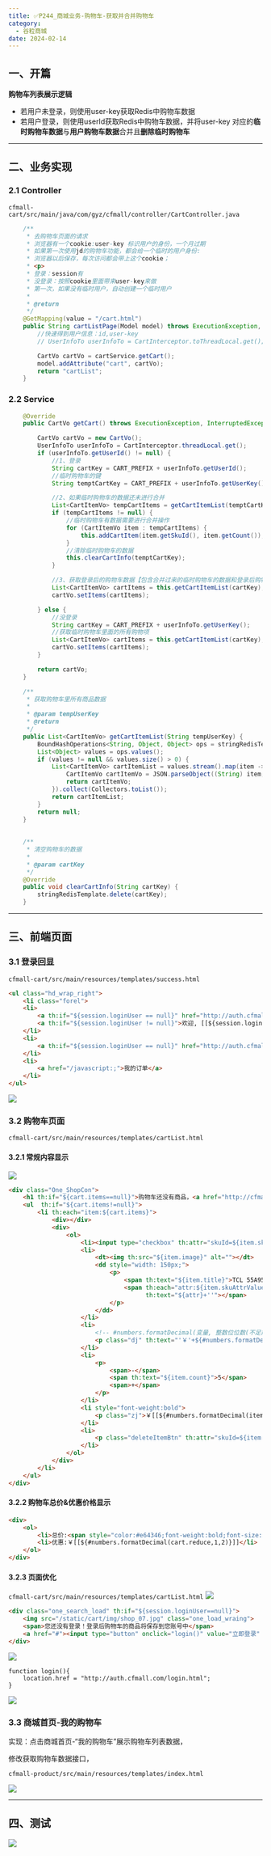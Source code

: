 ```yaml
---
title: ✅P244_商城业务-购物车-获取并合并购物车
category:
  - 谷粒商城
date: 2024-02-14
---
```


<!-- more -->

## 一、开篇

**购物车列表展示逻辑**

- 若用户未登录，则使用user-key获取Redis中购物车数据
- 若用户登录，则使用userId获取Redis中购物车数据，并将user-key 对应的**临时购物车数据**与**用户购物车数据**合并且**删除临时购物车**

---

## 二、业务实现

### 2.1 Controller

`cfmall-cart/src/main/java/com/gyz/cfmall/controller/CartController.java`

```java
    /**
     * 去购物车页面的请求
     * 浏览器有一个cookie:user-key 标识用户的身份，一个月过期
     * 如果第一次使用jd的购物车功能，都会给一个临时的用户身份:
     * 浏览器以后保存，每次访问都会带上这个cookie；
     * <p>
     * 登录：session有
     * 没登录：按照cookie里面带来user-key来做
     * 第一次，如果没有临时用户，自动创建一个临时用户
     *
     * @return
     */
    @GetMapping(value = "/cart.html")
    public String cartListPage(Model model) throws ExecutionException, InterruptedException {
        //快速得到用户信息：id,user-key
        // UserInfoTo userInfoTo = CartInterceptor.toThreadLocal.get();

        CartVo cartVo = cartService.getCart();
        model.addAttribute("cart", cartVo);
        return "cartList";
    }
```

### 2.2 Service

```java
    @Override
    public CartVo getCart() throws ExecutionException, InterruptedException {

        CartVo cartVo = new CartVo();
        UserInfoTo userInfoTo = CartInterceptor.threadLocal.get();
        if (userInfoTo.getUserId() != null) {
            //1、登录
            String cartKey = CART_PREFIX + userInfoTo.getUserId();
            //临时购物车的键
            String temptCartKey = CART_PREFIX + userInfoTo.getUserKey();

            //2、如果临时购物车的数据还未进行合并
            List<CartItemVo> tempCartItems = getCartItemList(temptCartKey);
            if (tempCartItems != null) {
                //临时购物车有数据需要进行合并操作
                for (CartItemVo item : tempCartItems) {
                    this.addCartItem(item.getSkuId(), item.getCount());
                }
                //清除临时购物车的数据
                this.clearCartInfo(temptCartKey);
            }

            //3、获取登录后的购物车数据【包含合并过来的临时购物车的数据和登录后购物车的数据】
            List<CartItemVo> cartItems = this.getCartItemList(cartKey);
            cartVo.setItems(cartItems);

        } else {
            //没登录
            String cartKey = CART_PREFIX + userInfoTo.getUserKey();
            //获取临时购物车里面的所有购物项
            List<CartItemVo> cartItems = this.getCartItemList(cartKey);
            cartVo.setItems(cartItems);
        }

        return cartVo;
    }

	/**
     * 获取购物车里所有商品数据
     *
     * @param tempUserKey
     * @return
     */
    public List<CartItemVo> getCartItemList(String tempUserKey) {
        BoundHashOperations<String, Object, Object> ops = stringRedisTemplate.boundHashOps(tempUserKey);
        List<Object> values = ops.values();
        if (values != null && values.size() > 0) {
            List<CartItemVo> cartItemList = values.stream().map(item -> {
                CartItemVo cartItemVo = JSON.parseObject((String) item, CartItemVo.class);
                return cartItemVo;
            }).collect(Collectors.toList());
            return cartItemList;
        }
        return null;
    }
    
    
    /**
     * 清空购物车的数据
     *
     * @param cartKey
     */
    @Override
    public void clearCartInfo(String cartKey) {
        stringRedisTemplate.delete(cartKey);
    }
```

---

## 三、前端页面

### 3.1 登录回显

`cfmall-cart/src/main/resources/templates/success.html`

```html
<ul class="hd_wrap_right">
    <li class="forel">
    <li>
        <a th:if="${session.loginUser == null}" href="http://auth.cfmall.com/login.html" class="li_2">请登录</a>
        <a th:if="${session.loginUser != null}">欢迎, [[${session.loginUser.nickname}]]</a>
    </li>
    <li>
        <a th:if="${session.loginUser == null}" href="http://auth.cfmall.com/reg.html" style="color: red;">免费注册</a>
    </li>
    <li>
        <a href="/javascript:;">我的订单</a>
    </li>
</ul>
```

![](https://cfmall-hello.oss-cn-beijing.aliyuncs.com/img/202401/cd5881afe27a0cc83a89128ebb616227.png#id=zdNhC&originHeight=380&originWidth=1208&originalType=binary&ratio=1&rotation=0&showTitle=false&status=done&style=none&title=)

### 3.2 购物车页面

`cfmall-cart/src/main/resources/templates/cartList.html`

#### 3.2.1 常规内容显示

![](https://cfmall-hello.oss-cn-beijing.aliyuncs.com/images/202304/202304231357872.png#id=LS6th&originHeight=894&originWidth=1371&originalType=binary&ratio=1&rotation=0&showTitle=false&status=done&style=none&title=#id=ZUqjO&originHeight=894&originWidth=1371&originalType=binary&ratio=1&rotation=0&showTitle=false&status=done&style=none&title=)

```html
<div class="One_ShopCon">
	<h1 th:if="${cart.items==null}">购物车还没有商品，<a href="http://cfmall.com/">去购物</a></h1>
	<ul  th:if="${cart.items!=null}">
		<li th:each="item:${cart.items}">
			<div></div>
			<div>
				<ol>
					<li><input type="checkbox" th:attr="skuId=${item.skuId}" class="itemCheck" th:checked="${item.check}"/></li>
					<li>
						<dt><img th:src="${item.image}" alt=""></dt>
						<dd style="width: 150px;">
							<p>
								<span th:text="${item.title}">TCL 55A950C 55英寸32核</span><br/>
								<span th:each="attr:${item.skuAttrValues}"
									  th:text="${attr}+''"></span>
							</p>
						</dd>
					</li>
					<li>
						<!-- #numbers.formatDecimal(变量, 整数位位数(不足前面补0), 保留小数位的数量) -->
						<p class="dj" th:text="'￥'+${#numbers.formatDecimal(item.price,3,2)}">4599.00</p>
					</li>
					<li>
						<p>
							<span>-</span>
							<span th:text="${item.count}">5</span>
							<span>+</span>
						</p>
					</li>
					<li style="font-weight:bold">
						<p class="zj">￥[[${#numbers.formatDecimal(item.totalPrice,3,2)}]]</p>
					</li>
					<li>
						<p class="deleteItemBtn" th:attr="skuId=${item.skuId}">删除</p>
					</li>
				</ol>
			</div>
		</li>
	</ul>
</div>
```

#### 3.2.2 购物车总价&优惠价格显示

```html
<div>
    <ol>
        <li>总价:<span style="color:#e64346;font-weight:bold;font-size:16px;" class="fnt">￥[[${#numbers.formatDecimal(cart.totalAmount, 3, 2)}]]</span></li>
        <li>优惠:￥[[${#numbers.formatDecimal(cart.reduce,1,2)}]]</li>
    </ol>
</div>
```

#### 3.2.3 页面优化

`cfmall-cart/src/main/resources/templates/cartList.html`
![](https://cfmall-hello.oss-cn-beijing.aliyuncs.com/images/202304/202304231405944.png#id=WKNGA&originHeight=158&originWidth=1024&originalType=binary&ratio=1&rotation=0&showTitle=false&status=done&style=none&title=)

```html
<div class="one_search_load" th:if="${session.loginUser==null}">
	<img src="/static/cart/img/shop_07.jpg" class="one_load_wraing">
	<span>您还没有登录！登录后购物车的商品将保存到您账号中</span>
	<a href="#"><input type="button" onclick="login()" value="立即登录" class="one_load_btn"></a>
</div>
```

![](https://cfmall-hello.oss-cn-beijing.aliyuncs.com/images/202304/202304231407574.png#id=xRNZG&originHeight=125&originWidth=769&originalType=binary&ratio=1&rotation=0&showTitle=false&status=done&style=none&title=)

```
function login(){
	location.href = "http://auth.cfmall.com/login.html";
}
```

![](https://cfmall-hello.oss-cn-beijing.aliyuncs.com/img/202401/61df76693fae2bccabdc86fff5ed3756.png#id=RVfl4&originHeight=203&originWidth=751&originalType=binary&ratio=1&rotation=0&showTitle=false&status=done&style=none&title=)

### 3.3 商城首页-我的购物车

实现：点击商城首页-“我的购物车”展示购物车列表数据，

修改获取购物车数据接口，

`cfmall-product/src/main/resources/templates/index.html`

![](https://cfmall-hello.oss-cn-beijing.aliyuncs.com/img/202401/4960fa050e74efc4f05b336c9e4bac4e.png#id=oBVsd&originHeight=180&originWidth=771&originalType=binary&ratio=1&rotation=0&showTitle=false&status=done&style=none&title=)

---

## 四、测试

![](https://cfmall-hello.oss-cn-beijing.aliyuncs.com/img/202401/0bb5201821c211f419e5a7c0595d9cd9.gif#id=eQ52h&originHeight=479&originWidth=720&originalType=binary&ratio=1&rotation=0&showTitle=false&status=done&style=none&title=)
